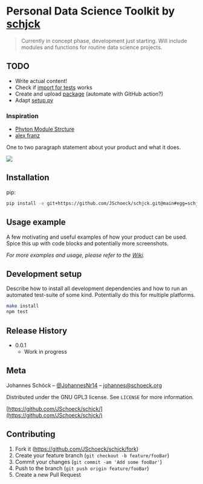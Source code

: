 # Personal Data Science Toolkit by [schjck](http://johannes.schoeck.org)
> Currently in concept phase, development just starting. Will include modules and functions for routine data science projects.

## TODO
- Write actual content!
- Check if [import for tests](https://docs.python-guide.org/writing/structure/) works
- Create and upload [package](https://packaging.python.org/tutorials/packaging-projects/) (automate with GitHub action?)
- Adapt [setup.py](https://godatadriven.com/blog/a-practical-guide-to-using-setup-py/)

### Inspiration
- [Phyton Module Strcture](https://godatadriven.com/blog/a-practical-guide-to-using-setup-py/)
- [alex franz](https://alexfranz.com/posts/personal-python-data-science-toolkit-part-1/)

One to two paragraph statement about your product and what it does.

![](header.png)

## Installation

pip:

```sh
pip install -e git+https://github.com/JSchoeck/schjck.git@main#egg=schjck
```

## Usage example

A few motivating and useful examples of how your product can be used. Spice this up with code blocks and potentially more screenshots.

_For more examples and usage, please refer to the [Wiki][wiki]._

## Development setup

Describe how to install all development dependencies and how to run an automated test-suite of some kind. Potentially do this for multiple platforms.

```sh
make install
npm test
```

## Release History

* 0.0.1
    * Work in progress

## Meta

Johannes Schöck – [@JohannesNr14](https://twitter.com/JohannesNr14) – johannes@schoeck.org

Distributed under the GNU GPL3 license. See ``LICENSE`` for more information.

[https://github.com/JSchoeck/schjck/](https://github.com/JSchoeck/schjck/)

## Contributing

1. Fork it (<https://github.com/JSchoeck/schjck/fork>)
2. Create your feature branch (`git checkout -b feature/fooBar`)
3. Commit your changes (`git commit -am 'Add some fooBar'`)
4. Push to the branch (`git push origin feature/fooBar`)
5. Create a new Pull Request

<!-- Markdown link & img dfn's -->
[wiki]: https://github.com/JSchoeck/schjck/wiki
